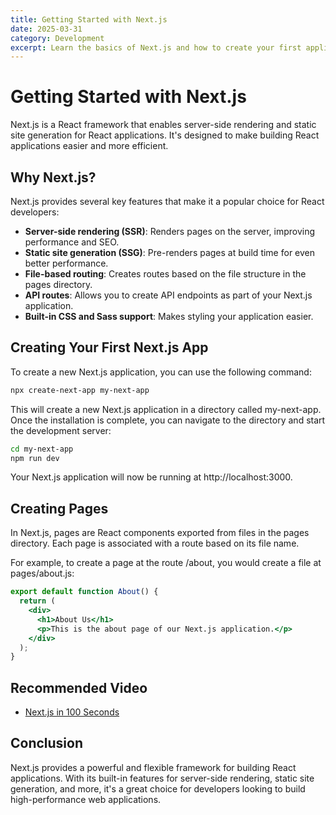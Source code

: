 ```yaml
---
title: Getting Started with Next.js
date: 2025-03-31
category: Development
excerpt: Learn the basics of Next.js and how to create your first application.
---
```


# Getting Started with Next.js

Next.js is a React framework that enables server-side rendering and static site generation for React applications. It's designed to make building React applications easier and more efficient.

## Why Next.js?

Next.js provides several key features that make it a popular choice for React developers:

- **Server-side rendering (SSR)**: Renders pages on the server, improving performance and SEO.
- **Static site generation (SSG)**: Pre-renders pages at build time for even better performance.
- **File-based routing**: Creates routes based on the file structure in the pages directory.
- **API routes**: Allows you to create API endpoints as part of your Next.js application.
- **Built-in CSS and Sass support**: Makes styling your application easier.

## Creating Your First Next.js App

To create a new Next.js application, you can use the following command:

```bash
npx create-next-app my-next-app
```

This will create a new Next.js application in a directory called my-next-app. Once the installation is complete, you can navigate to the directory and start the development server:

```bash
cd my-next-app
npm run dev
```

Your Next.js application will now be running at http://localhost:3000.

## Creating Pages

In Next.js, pages are React components exported from files in the pages directory. Each page is associated with a route based on its file name.

For example, to create a page at the route /about, you would create a file at pages/about.js:

```jsx
export default function About() {
  return (
    <div>
      <h1>About Us</h1>
      <p>This is the about page of our Next.js application.</p>
    </div>
  );
}
```

## Recommended Video
- [Next.js in 100 Seconds](https://www.youtube.com/watch?v=Sklc_fQBmcs)

## Conclusion

Next.js provides a powerful and flexible framework for building React applications. With its built-in features for server-side rendering, static site generation, and more, it's a great choice for developers looking to build high-performance web applications.
